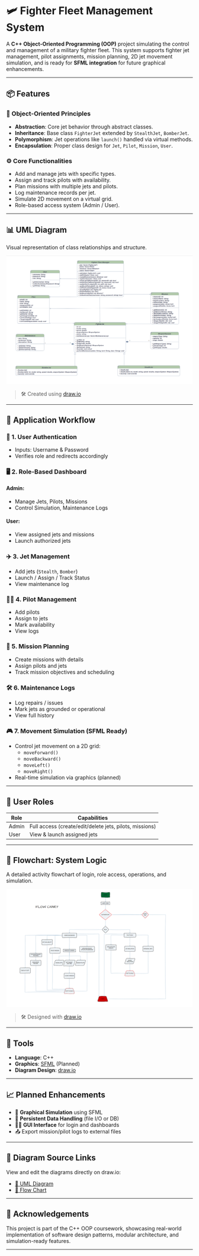 # 🛩️ Fighter Fleet Management System

A **C++ Object-Oriented Programming (OOP)** project simulating the control and management of a military fighter fleet. This system supports fighter jet management, pilot assignments, mission planning, 2D jet movement simulation, and is ready for **SFML integration** for future graphical enhancements.

---

## 📦 Features

### 🧠 Object-Oriented Principles
- **Abstraction**: Core jet behavior through abstract classes.
- **Inheritance**: Base class `FighterJet` extended by `StealthJet`, `BomberJet`.
- **Polymorphism**: Jet operations like `launch()` handled via virtual methods.
- **Encapsulation**: Proper class design for `Jet`, `Pilot`, `Mission`, `User`.

### ⚙️ Core Functionalities
- Add and manage jets with specific types.
- Assign and track pilots with availability.
- Plan missions with multiple jets and pilots.
- Log maintenance records per jet.
- Simulate 2D movement on a virtual grid.
- Role-based access system (Admin / User).

---

## 📊 UML Diagram

Visual representation of class relationships and structure.

![UML Diagram](./uml.png)

> 🛠️ Created using [draw.io](https://draw.io)

---

## 🧭 Application Workflow

### 🔐 1. User Authentication
- Inputs: Username & Password
- Verifies role and redirects accordingly

### 🖥️ 2. Role-Based Dashboard
#### Admin:
- Manage Jets, Pilots, Missions
- Control Simulation, Maintenance Logs
#### User:
- View assigned jets and missions
- Launch authorized jets

### ✈️ 3. Jet Management
- Add jets (`Stealth`, `Bomber`)
- Launch / Assign / Track Status
- View maintenance log

### 👨‍✈️ 4. Pilot Management
- Add pilots
- Assign to jets
- Mark availability
- View logs

### 📅 5. Mission Planning
- Create missions with details
- Assign pilots and jets
- Track mission objectives and scheduling

### 🛠️ 6. Maintenance Logs
- Log repairs / issues
- Mark jets as grounded or operational
- View full history

### 🎮 7. Movement Simulation (SFML Ready)
- Control jet movement on a 2D grid:
  - `moveForward()`
  - `moveBackward()`
  - `moveLeft()`
  - `moveRight()`
- Real-time simulation via graphics (planned)

---

## 🔐 User Roles

| Role   | Capabilities                                             |
|--------|----------------------------------------------------------|
| Admin  | Full access (create/edit/delete jets, pilots, missions) |
| User   | View & launch assigned jets                              |

---

## 🔄 Flowchart: System Logic

A detailed activity flowchart of login, role access, operations, and simulation.

![Flow Chart](./flowchart.png)

> 🛠️ Designed with [draw.io](https://draw.io)

---

## 🧰 Tools

- **Language**: C++
- **Graphics**: [SFML](https://www.sfml-dev.org/) (Planned)
- **Diagram Design**: [draw.io](https://draw.io)

---

## 📈 Planned Enhancements

- 🔲 **Graphical Simulation** using SFML
- 💾 **Persistent Data Handling** (file I/O or DB)
- 🧑‍💻 **GUI Interface** for login and dashboards
- 📤 Export mission/pilot logs to external files

---

## 📂 Diagram Source Links

View and edit the diagrams directly on draw.io:

- [📌 UML Diagram](https://viewer.diagrams.net/?tags=%7B%7D&highlight=0000ff&nav=1&title=uml.drawio#Uhttps%3A%2F%2Fraw.githubusercontent.com%2Fsobansaadi%2FSoban-oop-project%2Fmain%2Fuml.drawio)
- [📌 Flow Chart](https://viewer.diagrams.net/?tags=%7B%7D&highlight=0000ff&nav=1&title=flowchart.drawio#Uhttps%3A%2F%2Fraw.githubusercontent.com%2Fsobansaadi%2FSoban-oop-project%2Fmain%2Fflowchart.drawio)

---

## 🙌 Acknowledgements

This project is part of the C++ OOP coursework, showcasing real-world implementation of software design patterns, modular architecture, and simulation-ready features.

---
